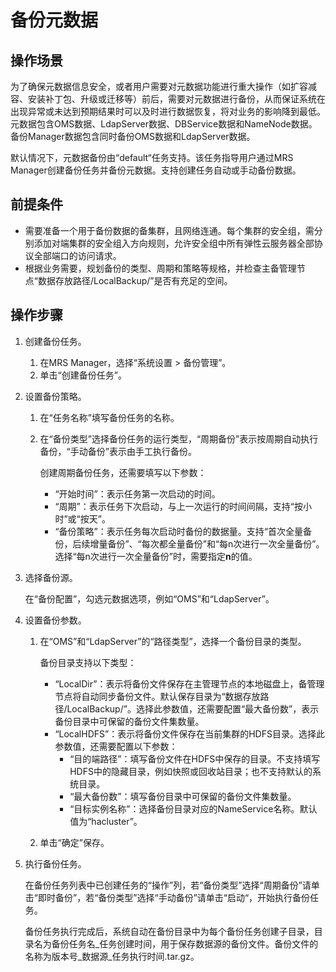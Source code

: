# 备份元数据<a name="ZH-CN_TOPIC_0035271555"></a>

## 操作场景<a name="section1680505393831"></a>

为了确保元数据信息安全，或者用户需要对元数据功能进行重大操作（如扩容减容、安装补丁包、升级或迁移等）前后，需要对元数据进行备份，从而保证系统在出现异常或未达到预期结果时可以及时进行数据恢复，将对业务的影响降到最低。元数据包含OMS数据、LdapServer数据、DBService数据和NameNode数据。备份Manager数据包含同时备份OMS数据和LdapServer数据。

默认情况下，元数据备份由“default“任务支持。该任务指导用户通过MRS Manager创建备份任务并备份元数据。支持创建任务自动或手动备份数据。

## 前提条件<a name="section46714859456"></a>

-   需要准备一个用于备份数据的备集群，且网络连通。每个集群的安全组，需分别添加对端集群的安全组入方向规则，允许安全组中所有弹性云服务器全部协议全部端口的访问请求。
-   根据业务需要，规划备份的类型、周期和策略等规格，并检查主备管理节点“数据存放路径/LocalBackup/”是否有充足的空间。

## 操作步骤<a name="section6261219795321"></a>

1.  创建备份任务。
    1.  在MRS Manager，选择“系统设置 \> 备份管理”。
    2.  单击“创建备份任务”。

2.  设置备份策略。
    1.  在“任务名称”填写备份任务的名称。
    2.  在“备份类型”选择备份任务的运行类型，“周期备份”表示按周期自动执行备份，“手动备份”表示由手工执行备份。

        创建周期备份任务，还需要填写以下参数：

        -   “开始时间”：表示任务第一次启动的时间。
        -   “周期”：表示任务下次启动，与上一次运行的时间间隔，支持“按小时”或“按天”。
        -   “备份策略”：表示任务每次启动时备份的数据量。支持“首次全量备份，后续增量备份”、“每次都全量备份”和“每n次进行一次全量备份”。选择“每n次进行一次全量备份”时，需要指定**n**的值。


3.  选择备份源。

    在“备份配置”，勾选元数据选项，例如“OMS”和“LdapServer”。

4.  设置备份参数。
    1.  在“OMS”和“LdapServer”的“路径类型”，选择一个备份目录的类型。

        备份目录支持以下类型：

        -   “LocalDir”：表示将备份文件保存在主管理节点的本地磁盘上，备管理节点将自动同步备份文件。默认保存目录为“数据存放路径/LocalBackup/”。选择此参数值，还需要配置“最大备份数”，表示备份目录中可保留的备份文件集数量。
        -   “LocalHDFS”：表示将备份文件保存在当前集群的HDFS目录。选择此参数值，还需要配置以下参数：
            -   “目的端路径”：填写备份文件在HDFS中保存的目录。不支持填写HDFS中的隐藏目录，例如快照或回收站目录；也不支持默认的系统目录。
            -   “最大备份数”：填写备份目录中可保留的备份文件集数量。
            -   “目标实例名称”：选择备份目录对应的NameService名称。默认值为“hacluster”。


    2.  单击“确定”保存。

5.  执行备份任务。

    在备份任务列表中已创建任务的“操作”列，若“备份类型”选择“周期备份”请单击“即时备份”，若“备份类型”选择“手动备份”请单击“启动“，开始执行备份任务。

    备份任务执行完成后，系统自动在备份目录中为每个备份任务创建子目录，目录名为备份任务名\_任务创建时间，用于保存数据源的备份文件。备份文件的名称为版本号\_数据源\_任务执行时间.tar.gz。


